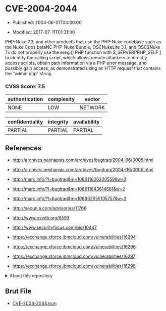 # CVE-2004-2044

- Published: 2004-06-01T04:00:00

- Modified: 2017-07-11T01:31:00

PHP-Nuke 7.3, and other products that use the PHP-Nuke codebase such as the Nuke Cops betaNC PHP-Nuke Bundle, OSCNukeLite 3.1, and OSC2Nuke 7x do not properly use the eregi() PHP function with $_SERVER['PHP_SELF'] to identify the calling script, which allows remote attackers to directly access scripts, obtain path information via a PHP error message, and possibly gain access, as demonstrated using an HTTP request that contains the "admin.php" string.

### CVSS Score: **7.5**

| authentication | complexity | vector |
| --- | --- | --- |
| NONE | LOW | NETWORK |

| confidentiality | integrity | availability |
| --- | --- | --- |
| PARTIAL | PARTIAL | PARTIAL |

## References

* http://archives.neohapsis.com/archives/bugtraq/2004-06/0005.html

* http://archives.neohapsis.com/archives/bugtraq/2004-06/0006.html

* http://marc.info/?l=bugtraq&m=108611606320559&w=2

* http://marc.info/?l=bugtraq&m=108611643614881&w=2

* http://marc.info/?l=bugtraq&m=108662955105757&w=2

* http://secunia.com/advisories/11766

* http://www.osvdb.org/6593

* http://www.securityfocus.com/bid/10447

* https://exchange.xforce.ibmcloud.com/vulnerabilities/16294

* https://exchange.xforce.ibmcloud.com/vulnerabilities/16296

* https://exchange.xforce.ibmcloud.com/vulnerabilities/16297

* https://exchange.xforce.ibmcloud.com/vulnerabilities/16298

<details>
<summary>About this repository</summary> 

  This repository is part of the project [Live Hack CVE](https://github.com/Live-Hack-CVE). Main website can be found [www.live-hack.org](https://www.live-hack.org) 
  
  Made by [Sn0wAlice](https://github.com/Sn0wAlice) for the people that care about security and need to have a feed of the latest CVEs. Hope you enjoy it, don't forget to star the repo and follow me on [Twitter](https://twitter.com/Sn0wAlice) and [Github](https://github.com/Sn0wAlice). And that is my [personnal website](https://www.alice-snow.me/)

  - [Home Page](https://github.com/Live-Hack-CVE)
  - [Framework](https://github.com/Live-Hack-CVE/cve-framework)
  - [CVE database](https://github.com/Live-Hack-CVE/full_database)
  - [Changelog](https://github.com/Live-Hack-CVE/Changelog)
</details>

## Brut File

* [CVE-2004-2044.json](https://raw.githubusercontent.com/Live-Hack-CVE/full_database/main/cves/2004/CVE-2004-2044.json)

